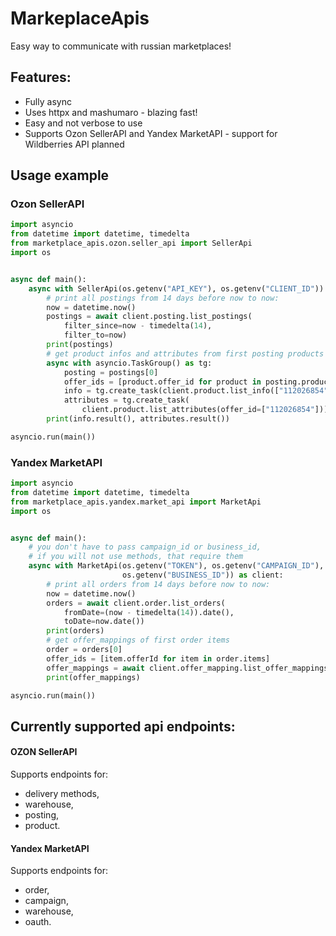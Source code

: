 # MarkeplaceApis

Easy way to communicate with russian marketplaces!

## Features:
* Fully async
* Uses httpx and mashumaro - blazing fast!
* Easy and not verbose to use
* Supports Ozon SellerAPI and Yandex MarketAPI - support for Wildberries API planned

## Usage example
### Ozon SellerAPI

```python
import asyncio
from datetime import datetime, timedelta
from marketplace_apis.ozon.seller_api import SellerApi
import os


async def main():
    async with SellerApi(os.getenv("API_KEY"), os.getenv("CLIENT_ID")) as client:
        # print all postings from 14 days before now to now:
        now = datetime.now()
        postings = await client.posting.list_postings(
            filter_since=now - timedelta(14),
            filter_to=now)
        print(postings)
        # get product infos and attributes from first posting products concurrently
        async with asyncio.TaskGroup() as tg:
            posting = postings[0]
            offer_ids = [product.offer_id for product in posting.products]
            info = tg.create_task(client.product.list_info(["112026854"]))
            attributes = tg.create_task(
                client.product.list_attributes(offer_id=["112026854"]))
        print(info.result(), attributes.result())

asyncio.run(main())
```
### Yandex MarketAPI

```python
import asyncio
from datetime import datetime, timedelta
from marketplace_apis.yandex.market_api import MarketApi
import os


async def main():
    # you don't have to pass campaign_id or business_id,
    # if you will not use methods, that require them
    async with MarketApi(os.getenv("TOKEN"), os.getenv("CAMPAIGN_ID"),
                         os.getenv("BUSINESS_ID")) as client:
        # print all orders from 14 days before now to now:
        now = datetime.now()
        orders = await client.order.list_orders(
            fromDate=(now - timedelta(14)).date(),
            toDate=now.date())
        print(orders)
        # get offer_mappings of first order items
        order = orders[0]
        offer_ids = [item.offerId for item in order.items]
        offer_mappings = await client.offer_mapping.list_offer_mappings(offerIds=offer_ids)
        print(offer_mappings)

asyncio.run(main())
```

## Currently supported api endpoints:

#### OZON SellerAPI

Supports endpoints for:

* delivery methods,
* warehouse,
* posting,
* product.

#### Yandex MarketAPI

Supports endpoints for:

* order,
* campaign,
* warehouse,
* oauth.
